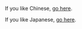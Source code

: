 If you like Chinese, [go here](chinese1/dish1.md).

If you like Japanese, [go here](japanese1/dish2.md).